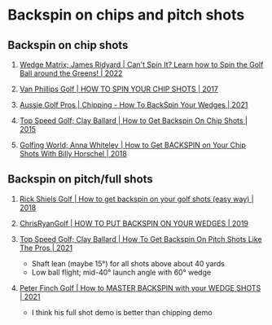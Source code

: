 # Backspin on chips and pitch shots

## Backspin on chip shots

1. [Wedge Matrix; James Ridyard | Can't Spin It? Learn how to Spin the Golf Ball around the Greens! | 2022](https://www.youtube.com/watch?v=wcj2cygHXUk)

1. [Van Phillips Golf | HOW TO SPIN YOUR CHIP SHOTS | 2017](https://www.youtube.com/watch?v=lU9FwNEj2-Y)

1. [Aussie Golf Pros | Chipping - How To BackSpin Your Wedges | 2021](https://www.youtube.com/watch?v=6ERb77VfR30)

1. [Top Speed Golf; Clay Ballard | How to Get Backspin On Chip Shots | 2015](https://www.youtube.com/watch?v=kGx_r7Y6xnc)

1. [Golfing World; Anna Whiteley | How to Get BACKSPIN on Your Chip Shots With Billy Horschel | 2018](https://www.youtube.com/watch?v=d2G07zzvuHQ)


## Backspin on pitch/full shots

1. [Rick Shiels Golf | How to get backspin on your golf shots (easy way) | 2018](https://www.youtube.com/watch?v=ze4AOXjWF3c)

1. [ChrisRyanGolf | HOW TO PUT BACKSPIN ON YOUR WEDGES | 2019](https://www.youtube.com/watch?v=xigk2cCKI6s)

1. [Top Speed Golf; Clay Ballard | How To Get Backspin On Pitch Shots Like The Pros | 2021](https://www.youtube.com/watch?v=4wdGSCGEaaI)
   - Shaft lean (maybe 15°) for all shots above about 40 yards
   - Low ball flight; mid-40° launch angle with 60° wedge

1. [Peter Finch Golf | How to MASTER BACKSPIN with your WEDGE SHOTS | 2021](https://www.youtube.com/watch?v=5_cmi0Ag8Gk)
   - I think his full shot demo is better than chipping demo

